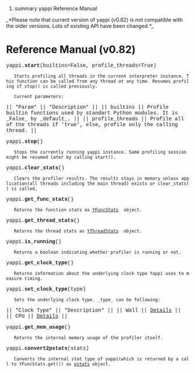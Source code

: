1.  summary yappi Reference Manual

\_\*Please note that current version of yappi (v0.82) is not compatible
with the older versions. Lots of existing API have been changed.\*\_

Reference Manual (v0.82)
========================

<font face='Courier New'> yappi.<b>start</b>(builtins=False,
profile\_threads=True)

`   Starts profiling all threads in the current interpreter instance. This function can be called from any thread at any time. Resumes profiling if stop() is called previously.`

`   Current parameters:`

|| \*Param\* || \*Description\* || || builtins || Profile builtin
functions used by standart Python modules. It is \_False\_ by
\_default\_. || || profile\_threads || Profile all of the threads if
'true', else, profile only the calling thread. ||

<font face='Courier New'> yappi.<b>stop</b>() </font>

`   Stops the currently running yappi instance. Same profiling session might be resumed later by calling start().`

<font face='Courier New'> yappi.<b>clear\_stats</b>() </font>

`   Clears the profiler results. The results stays in memory unless application(all threads including the main thread) exists or clear_stats() is called.`

<font face='Courier New'> yappi.<b>get\_func\_stats</b>() </font>

`   Returns the function stats as `[`YFuncStats`](https://code.google.com/p/yappi/wiki/YFuncStats_v082)`  object.`

<font face='Courier New'> yappi.<b>get\_thread\_stats</b>() </font>

`   Returns the thread stats as `[`YThreadStats`](https://code.google.com/p/yappi/wiki/YThreadStats_v082)`  object.`

<font face='Courier New'> yappi.<b>is\_running</b>() </font>

`   Returns a boolean indicating whether profiler is running or not.`

<font face='Courier New'> yappi.<b>get\_clock\_type</b>() </font>

`   Returns information about the underlying clock type Yappi uses to measure timing.`

<font face='Courier New'> yappi.<b>set\_clock\_type</b>(type) </font>

`   Sets the underlying clock type. _type_ can be following: `

|| \*Clock Type\* || \*Description\* || || Wall ||
[Details](http://en.wikipedia.org/wiki/Wall_time) || || CPU ||
[Details](http://en.wikipedia.org/wiki/CPU_time) ||

<font face='Courier New'> yappi.<b>get\_mem\_usage</b>() </font>

`   Returns the internal memory usage of the profiler itself.`

<font face='Courier New'> yappi.<b>convert2pstats</b>(stats) </font>

`   Converts the internal stat type of yappi(which is returned by a call to YFuncStats.get()) as `[`pstats`](http://docs.python.org/3.4/library/profile.html#module-pstats)` object.`

</font>
